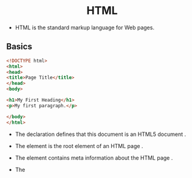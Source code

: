 <h1 align="center">HTML</h1>

- HTML is the standard markup language for Web pages.

## Basics

```html
<!DOCTYPE html>
<html>
<head>
<title>Page Title</title>
</head>
<body>

<h1>My First Heading</h1>
<p>My first paragraph.</p>

</body>
</html>
```

* The <!DOCTYPE html> declaration defines that this document is an HTML5 document .

* The <html> element is the root element of an HTML page .
  
* The <head> element contains meta information about the HTML page .
  
* The <title> element specifies a title for the HTML page (which is shown in the browser's title bar or in the page's tab) .
  
* The <body> element defines the document's body, and is a container for all the visible contents, such as headings, paragraphs, images, hyperlinks, tables, lists, etc.
  
* The ```<h1>``` element defines a large heading .
  
* The ```<p>``` element defines a paragraph .
  
  
## Emmet Forms
## Semantic HTML
## SEO Basics
